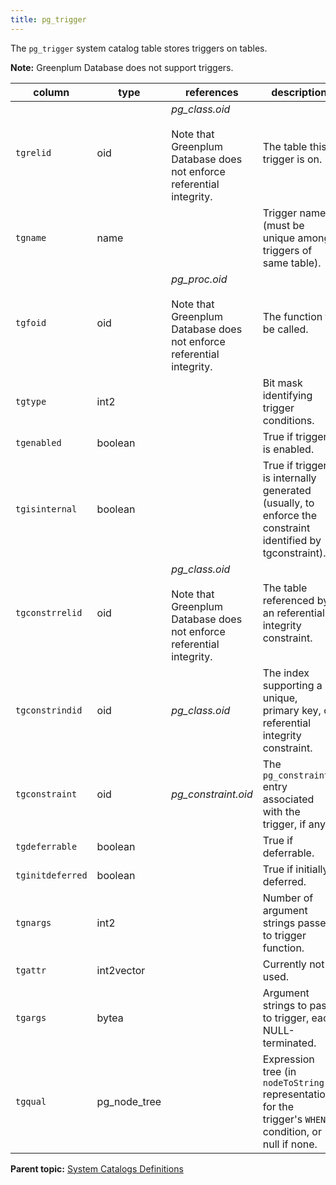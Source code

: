 ```yaml
---
title: pg_trigger 
---
```


The `pg_trigger` system catalog table stores triggers on tables.

**Note:** Greenplum Database does not support triggers.

|column|type|references|description|
|------|----|----------|-----------|
|`tgrelid`|oid|*pg\_class.oid*<br/><br/>Note that Greenplum Database does not enforce referential integrity.|The table this trigger is on.|
|`tgname`|name| |Trigger name \(must be unique among triggers of same table\).|
|`tgfoid`|oid|*pg\_proc.oid*<br/><br/>Note that Greenplum Database does not enforce referential integrity.|The function to be called.|
|`tgtype`|int2| |Bit mask identifying trigger conditions.|
|`tgenabled`|boolean| |True if trigger is enabled.|
|`tgisinternal`|boolean| |True if trigger is internally generated \(usually, to enforce the constraint identified by tgconstraint\).|
|`tgconstrrelid`|oid|*pg\_class.oid*<br/><br/>Note that Greenplum Database does not enforce referential integrity.|The table referenced by an referential integrity constraint.|
|`tgconstrindid`|oid|*pg\_class.oid*|The index supporting a unique, primary key, or referential integrity constraint.|
|`tgconstraint`|oid|*pg\_constraint.oid*|The `pg_constraint` entry associated with the trigger, if any.|
|`tgdeferrable`|boolean| |True if deferrable.|
|`tginitdeferred`|boolean| |True if initially deferred.|
|`tgnargs`|int2| |Number of argument strings passed to trigger function.|
|`tgattr`|int2vector| |Currently not used.|
|`tgargs`|bytea| |Argument strings to pass to trigger, each NULL-terminated.|
|`tgqual`|pg\_node\_tree| |Expression tree \(in `nodeToString()` representation\) for the trigger's `WHEN` condition, or null if none.|

**Parent topic:** [System Catalogs Definitions](../system_catalogs/catalog_ref-html.html)

